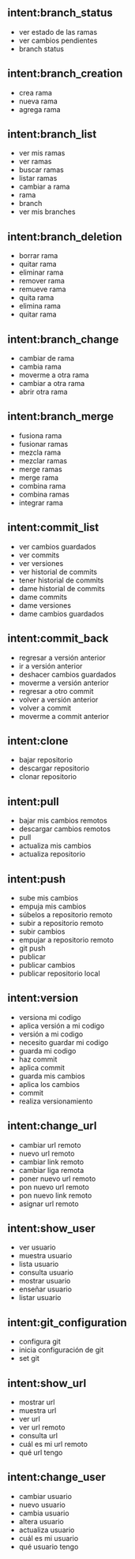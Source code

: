 ## intent:branch_status
- ver estado de las ramas
- ver cambios pendientes
- branch status


## intent:branch_creation
- crea rama
- nueva rama
- agrega rama

## intent:branch_list
- ver mis ramas
- ver ramas
- buscar ramas
- listar ramas
- cambiar a rama
- rama
- branch
- ver mis branches

## intent:branch_deletion
- borrar rama
- quitar rama
- eliminar rama
- remover rama
- remueve rama
- quita rama
- elimina rama
- quitar rama

## intent:branch_change
- cambiar de rama
- cambia rama
- moverme a otra rama
- cambiar a otra rama
- abrir otra rama

## intent:branch_merge
- fusiona rama
- fusionar ramas
- mezcla rama
- mezclar ramas
- merge ramas
- merge rama
- combina rama
- combina ramas
- integrar rama

## intent:commit_list
- ver cambios guardados
- ver commits
- ver versiones
- ver historial de commits
- tener historial de commits
- dame historial de commits
- dame commits
- dame versiones
- dame cambios guardados

## intent:commit_back
- regresar a versión anterior
- ir a versión anterior
- deshacer cambios guardados
- moverme a versión anterior
- regresar a otro commit
- volver a versión anterior
- volver a commit
- moverme a commit anterior

## intent:clone
- bajar repositorio
- descargar repositorio
- clonar repositorio

## intent:pull
- bajar mis cambios remotos
- descargar cambios remotos
- pull
- actualiza mis cambios
- actualiza repositorio

## intent:push
- sube mis cambios
- empuja mis cambios
- súbelos a repositorio remoto
- subir a repositorio remoto
- subir cambios
- empujar a repositorio remoto
- git push
- publicar
- publicar cambios
- publicar repositorio local

## intent:version
- versiona mi codigo
- aplica versión a mi codigo
- versión a mi codigo
- necesito guardar mi codigo
- guarda mi codigo
- haz commit
- aplica commit
- guarda mis cambios
- aplica los cambios
- commit
- realiza versionamiento


## intent:change_url
- cambiar url remoto
- nuevo url remoto
- cambiar link remoto
- cambiar liga remota
- poner nuevo url remoto
- pon nuevo url remoto
- pon nuevo link remoto
- asignar url remoto

## intent:show_user
- ver usuario
- muestra usuario
- lista usuario
- consulta usuario
- mostrar usuario
- enseñar usuario
- listar usuario

## intent:git_configuration
- configura git
- inicia configuración de git
- set git

## intent:show_url
- mostrar url
- muestra url
- ver url
- ver url remoto
- consulta url
- cuál es mi url remoto
- qué url tengo


## intent:change_user
- cambiar usuario
- nuevo usuario
- cambia usuario
- altera usuario
- actualiza usuario
- cuál es mi usuario
- qué usuario tengo